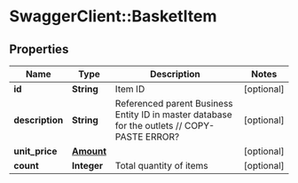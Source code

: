 # SwaggerClient::BasketItem

## Properties
Name | Type | Description | Notes
------------ | ------------- | ------------- | -------------
**id** | **String** | Item ID | [optional] 
**description** | **String** | Referenced parent Business Entity ID in master database for the outlets // COPY-PASTE ERROR? | [optional] 
**unit_price** | [**Amount**](Amount.md) |  | [optional] 
**count** | **Integer** | Total quantity of items | [optional] 


